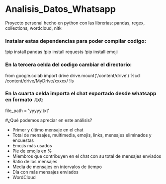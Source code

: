 # Analisis_Datos_Whatsapp
Proyecto personal hecho en python con las librerias:
pandas, regex, collections, wordcloud, nltk

### Instalar estas dependencias para poder compilar codigo:
!pip install pandas
!pip install requests
!pip install emoji

### En la tercera celda del codigo cambiar el directorio:
from google.colab import drive
drive.mount('/content/drive')
%cd /content/drive/MyDrive/xxxxx/
!ls

### En la cuarta celda importa el chat exportado desde whatsapp en formato .txt:
file_path = 'yyyyy.txt'

#¿Qué podemos apreciar en este análisis?
* Primer y último mensaje en el chat
* Total de mensajes, multimedia, emojis, links, mensajes eliminados y encuestas
* Emojis más usados
* Pie de emojis en %
* Miembros que contribuyen en el chat con su total de mensajes enviados
* Ratio de los mensajes
* Media de mensajes en intervalos de tiempo
* Día con más mensajes enviados
* WordCloud
